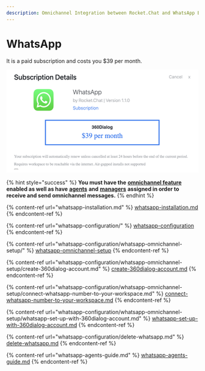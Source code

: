 ```yaml
---
description: Omnichannel Integration between Rocket.Chat and WhatsApp Business.
---
```


# WhatsApp

It is a paid subscription and costs you $39 per month.&#x20;

![](<../../../../.gitbook/assets/image (641) (1) (1).png>)

{% hint style="success" %}
**You must have the** [**omnichannel feature**](https://docs.rocket.chat/guides/administration/settings/omnichannel-admins-guide#enable-omnichannel) **enabled as well as have** [**agents**](https://docs.rocket.chat/guides/omnichannel/agents) **and** [**managers**](https://docs.rocket.chat/guides/omnichannel/managers) **assigned in order to receive and send omnichannel messages.**
{% endhint %}

{% content-ref url="whatsapp-installation.md" %}
[whatsapp-installation.md](whatsapp-installation.md)
{% endcontent-ref %}

{% content-ref url="whatsapp-configuration/" %}
[whatsapp-configuration](whatsapp-configuration/)
{% endcontent-ref %}

{% content-ref url="whatsapp-configuration/whatsapp-omnichannel-setup/" %}
[whatsapp-omnichannel-setup](whatsapp-configuration/whatsapp-omnichannel-setup/)
{% endcontent-ref %}

{% content-ref url="whatsapp-configuration/whatsapp-omnichannel-setup/create-360dialog-account.md" %}
[create-360dialog-account.md](whatsapp-configuration/whatsapp-omnichannel-setup/create-360dialog-account.md)
{% endcontent-ref %}

{% content-ref url="whatsapp-configuration/whatsapp-omnichannel-setup/connect-whatsapp-number-to-your-workspace.md" %}
[connect-whatsapp-number-to-your-workspace.md](whatsapp-configuration/whatsapp-omnichannel-setup/connect-whatsapp-number-to-your-workspace.md)
{% endcontent-ref %}

{% content-ref url="whatsapp-configuration/whatsapp-omnichannel-setup/whatsapp-set-up-with-360dialog-account.md" %}
[whatsapp-set-up-with-360dialog-account.md](whatsapp-configuration/whatsapp-omnichannel-setup/whatsapp-set-up-with-360dialog-account.md)
{% endcontent-ref %}

{% content-ref url="whatsapp-configuration/delete-whatsapp.md" %}
[delete-whatsapp.md](whatsapp-configuration/delete-whatsapp.md)
{% endcontent-ref %}

{% content-ref url="whatsapp-agents-guide.md" %}
[whatsapp-agents-guide.md](whatsapp-agents-guide.md)
{% endcontent-ref %}
